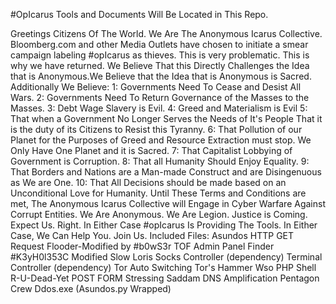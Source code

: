 #OpIcarus Tools and Documents Will Be Located in This Repo.


Greetings Citizens Of The World.
We Are The Anonymous Icarus Collective.
Bloomberg.com and other Media Outlets have chosen to initiate a 
smear campaign labeling #opIcarus as thieves.
This is very problematic. This is why we have returned.
We Believe That this Directly Challenges the Idea that is Anonymous.We Believe that the Idea that is Anonymous is Sacred.
Additionally We Believe:
1: Governments Need To Cease and Desist All Wars.
2: Governments Need To Return Governance of the Masses to the Masses.
3: Debt Wage Slavery is Evil.
4: Greed and Materialism is Evil
5: That when a Government No Longer Serves the Needs of It's People That it is the duty of its Citizens to Resist this Tyranny.
6: That Pollution of our Planet for the Purposes of Greed and Resource Extraction must stop. We Only Have One Planet and it is Sacred.
7: That Capitalist Lobbying of Government is Corruption.
8: That all Humanity Should Enjoy Equality.
9: That Borders and Nations are a Man-made Construct and are Disingenuous as We are One.
10: That All Decisions should be made based on an Unconditional Love for Humanity.
Until These Terms and Conditions are met, The Anonymous Icarus Collective will Engage in Cyber Warfare Against Corrupt Entities.
We Are Anonymous.
We Are Legion.
Justice is Coming.
Expect Us.
Right.
In Either Case #opIcarus Is Providing The Tools. In Either Case, We Can Help You.
Join Us.
Included Files: 
Asundos HTTP GET Request Flooder-Modified by #b0wS3r
TOF Admin Panel Finder
#K3yH0l353C Modified Slow Loris
Socks Controller (dependency)
Terminal Controller (dependency)
Tor Auto Switching
Tor's Hammer
Wso PHP Shell
R-U-Dead-Yet POST FORM Stressing
Saddam DNS Amplification
Pentagon Crew Ddos.exe (Asundos.py Wrapped)

